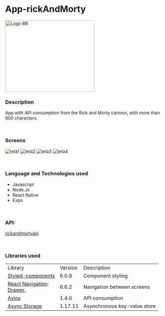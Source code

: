 # App-rickAndMorty

<img src="https://github-production-user-asset-6210df.s3.amazonaws.com/99768939/269116192-61e6a2fc-b6a8-467d-bdda-a83215cc8f16.png" alt="Logo BB" width="288" height="232">


<br/>

### Description

App with API consumption from the Rick and Morty cartoon, with more than 800 characters.

<br/>

### Screens

![tela1](https://github.com/felipesllopes/App-rickAndMorty/assets/99768939/35aa50d1-5a4e-48af-bcce-e6767aa145b7)
![tela2](https://github.com/felipesllopes/App-rickAndMorty/assets/99768939/55ee08fe-a451-4644-bee1-042ee96f6716)
![tela3](https://github.com/felipesllopes/App-rickAndMorty/assets/99768939/ebb6a65d-89b5-4590-b179-fa781591edd0)
![tela4](https://github.com/felipesllopes/App-rickAndMorty/assets/99768939/86ba4460-4959-4be5-a5a8-eb559ec59c07)

<br/>

### Language and Technologies used

- Javascript
- Node.Js
- React Native
- Expo

<br/>

### API:

[rickandmortyapi](https://rickandmortyapi.com/)

<br/>

### Libraries used

<table>
  <tr>
    <td>Library</td>
    <td>Version</td>
    <td>Description</td>
  </tr>
    <tr>
    <td><a href="https://styled-components.com/" target="_blank">Styled-components</a></td>
      <td>6.0.8</td>
    <td>Component styling</td>
  </tr>
   <tr>
    <td><a href="https://reactnavigation.org/" target="_blank">React Navigation</a>: <br/>
        <a href="https://reactnavigation.org/docs/drawer-navigator" target="_blank">Drawer</a>, 
    <td>6.6.2</td>
    <td>Navigation between screens</td>
  </tr>
  <tr>
    <td><a href="https://www.npmjs.com/package/axios" target="_blank">Axios</a></td>
    <td>1.4.0</td>
    <td>API consumption</td>
  </tr>
   <tr>
    <td><a href="https://docs.expo.dev/versions/latest/sdk/async-storage/" target="_blank">Async Storage</a></td>
    <td>1.17.11</td>
    <td>Asynchronous key-value store</td>
  </tr>
</table>

<br/>
